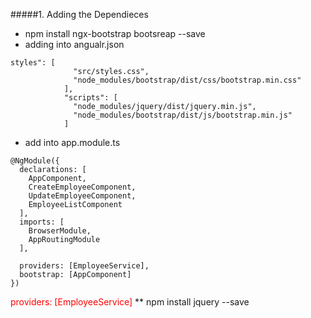 #####1. Adding the Dependieces
* npm install ngx-bootstrap bootsreap --save
* adding into angualr.json
```
styles": [
              "src/styles.css",
              "node_modules/bootstrap/dist/css/bootstrap.min.css"
            ],
            "scripts": [
              "node_modules/jquery/dist/jquery.min.js",
              "node_modules/bootstrap/dist/js/bootstrap.min.js"
            ]

```
* add into app.module.ts
```
@NgModule({
  declarations: [
    AppComponent,
    CreateEmployeeComponent,
    UpdateEmployeeComponent,
    EmployeeListComponent
  ],
  imports: [
    BrowserModule,
    AppRoutingModule
  ],
  
  providers: [EmployeeService],
  bootstrap: [AppComponent]
})
```
<span style="color:red"> providers: [EmployeeService]</span>
** npm install jquery --save